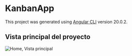 # KanbanApp

This project was generated using [Angular CLI](https://github.com/angular/angular-cli) version 20.0.2.

## Vista principal del proyecto
![Home, Vista principal](/assets/images/VistaPrincipal.png)


